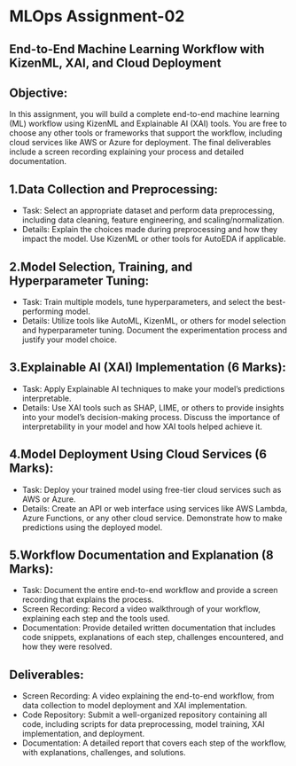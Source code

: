 # MLOps Assignment-02
## End-to-End Machine Learning Workflow with KizenML, XAI, and Cloud Deployment

## Objective:
In this assignment, you will build a complete end-to-end machine learning (ML) workflow using KizenML and Explainable AI (XAI) tools. You are free to choose any other tools or frameworks that support the workflow, including cloud services like AWS or Azure for deployment. The final deliverables include a screen recording explaining your process and detailed documentation.

## 1.Data Collection and Preprocessing:
* Task: Select an appropriate dataset and perform data preprocessing, including data cleaning, feature engineering, and scaling/normalization.
* Details: Explain the choices made during preprocessing and how they impact the model. Use KizenML or other tools for AutoEDA if applicable.
	
## 2.Model Selection, Training, and Hyperparameter Tuning:
* Task: Train multiple models, tune hyperparameters, and select the best-performing model.
* Details: Utilize tools like AutoML, KizenML, or others for model selection and hyperparameter tuning. Document the experimentation process and justify your model choice.
	
## 3.Explainable AI (XAI) Implementation (6 Marks):
* Task: Apply Explainable AI techniques to make your model’s predictions interpretable.
* Details: Use XAI tools such as SHAP, LIME, or others to provide insights into your model’s decision-making process. Discuss the importance of interpretability in your model and how XAI tools helped achieve it.
	
## 4.Model Deployment Using Cloud Services (6 Marks):
* Task: Deploy your trained model using free-tier cloud services such as AWS or Azure.
* Details: Create an API or web interface using services like AWS Lambda, Azure Functions, or any other cloud service. Demonstrate how to make predictions using the deployed model.

## 5.Workflow Documentation and Explanation (8 Marks):
* Task: Document the entire end-to-end workflow and provide a screen recording that explains the process.
* Screen Recording: Record a video walkthrough of your workflow, explaining each step and the tools used.
* Documentation: Provide detailed written documentation that includes code snippets, explanations of each step, challenges encountered, and how they were resolved.

## Deliverables:
* Screen Recording: A video explaining the end-to-end workflow, from data collection to model deployment and XAI implementation.
* Code Repository: Submit a well-organized repository containing all code, including scripts for data preprocessing, model training, XAI implementation, and deployment.
* Documentation: A detailed report that covers each step of the workflow, with explanations, challenges, and solutions.